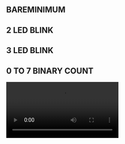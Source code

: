 ## BAREMINIMUM

## 2 LED BLINK

## 3 LED BLINK

## 0 TO 7 BINARY COUNT
![Video](https://github.com/sayalikarnewar/arduino_series/blob/main/Binary/20210318_193750.mp4)

